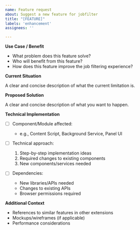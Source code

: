 ```yaml
---
name: Feature request
about: Suggest a new feature for jobfilter
title: "[FEATURE]"
labels: 'enhancement'
assignees: ''

---
```


**Use Case / Benefit**
<!-- Describe the use case and benefits of this feature -->
- What problem does this feature solve?
- Who will benefit from this feature?
- How does this feature improve the job filtering experience?

**Current Situation**
<!-- Describe what's missing or what could be improved -->
A clear and concise description of what the current limitation is.

**Proposed Solution**
<!-- Describe the solution you'd like -->
A clear and concise description of what you want to happen.

**Technical Implementation**
<!-- Describe how this feature could be implemented -->
- [ ] Component/Module affected:
  - e.g., Content Script, Background Service, Panel UI

- [ ] Technical approach:
  1. Step-by-step implementation ideas
  2. Required changes to existing components
  3. New components/services needed

- [ ] Dependencies:
  - New libraries/APIs needed
  - Changes to existing APIs
  - Browser permissions required

**Additional Context**
<!-- Add any other context or screenshots about the feature request here -->
- References to similar features in other extensions
- Mockups/wireframes (if applicable)
- Performance considerations
